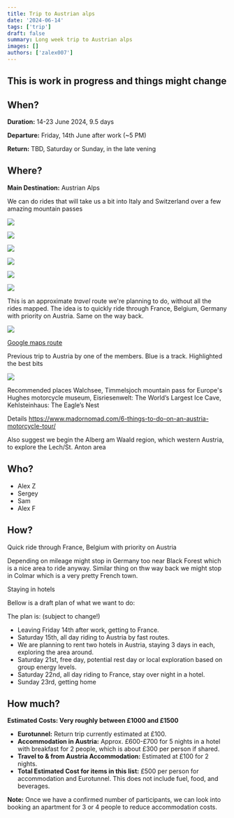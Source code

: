```yaml
---
title: Trip to Austrian alps
date: '2024-06-14'
tags: ['trip']
draft: false 
summary: Long week trip to Austrian alps
images: []
authors: ['zalex007']
---
```

## This is work in progress and things might change

## When?  

**Duration:** 14-23 June 2024, 9.5 days

**Departure:** Friday, 14th June after work (~5 PM)

**Return:** TBD, Saturday or Sunday, in the late vening

## Where?

**Main Destination:** Austrian Alps

We can do rides that will take us a bit into Italy and Switzerland over a few amazing mountain passes

![](https://i.ibb.co/vP7HKVt/PXL-20230529-104733595.jpg)

![](https://i.ibb.co/gRMQG31/PXL-20230528-080955710.jpg)

![](https://i.ibb.co/n7s9Qb1/PXL-20230528-073316325.jpg)

![](https://i.ibb.co/SNjZxCm/PXL-20230602-182917095.jpg)

![](https://i.ibb.co/NKh7Yfk/PXL-20230531-150820498.jpg)

![](https://www.madornomad.com/wp-content/uploads/2020/09/Austria-Motorcycle-Travel-Guides-24.jpg.webp)

This is an approximate _travel_ route we're planning to do, without all the rides mapped. The idea is to quickly ride through France, Belgium, Germany with priority on Austria. Same on the way back.

![](https://i.ibb.co/N1Ym9TX/2023-11-09-13-54.png)

[Google maps route](https://www.google.com/maps/dir/Calais,+France/Valenciennes,+France/Black+Forest,+Germany/Uttendorf,+Austria/Landeck,+Austria/Freiburg+im+Breisgau,+Germany/Colmar,+France/Calais,+France/@49.0344541,4.5673029,7z/data=!3m1!4b1!4m55!4m54!1m5!1m1!1s0x47dc3f75d7f1e363:0xacbed9e08cd279f4!2m2!1d1.8540644!2d50.9476487!1m5!1m1!1s0x47c2edc768b409b3:0xb5f4dcec0bfdf494!2m2!1d3.518332!2d50.357113!1m10!1m1!1s0x4790ec232f1791bd:0xdbe2bec8ae87edf1!2m2!1d8.185997!2d48.2774862!3m4!1m2!1d10.8269453!2d47.4182537!3s0x479cfb485df47535:0x5792d84f399198cc!1m5!1m1!1s0x47770741ddfe0d47:0xadb8c4c333845708!2m2!1d12.5724671!2d47.2821635!1m5!1m1!1s0x479cc5bef45cb481:0xf4e50a98a1bc1662!2m2!1d10.56558!2d47.14057!1m5!1m1!1s0x47911b26560bd665:0x41f6bb7a5df57b0!2m2!1d7.8421043!2d47.9990077!1m5!1m1!1s0x479165dff670c1cf:0xe35d7e3e616ce966!2m2!1d7.358512!2d48.0793589!1m5!1m1!1s0x47dc3f75d7f1e363:0xacbed9e08cd279f4!2m2!1d1.8540644!2d50.9476487!3e0?entry=ttu)

Previous trip to Austria by one of the members. Blue is a track. Highlighted the best bits

![](https://habrastorage.org/webt/3s/co/bg/3scobgcjnfj_elt_pw5onkwrpd8.jpeg)

Recommended places Walchsee, Timmelsjoch mountain pass for Europe's Hughes motorcycle museum, Eisriesenwelt: The World’s Largest Ice Cave, Kehlsteinhaus: The Eagle’s Nest

Details https://www.madornomad.com/6-things-to-do-on-an-austria-motorcycle-tour/

Also suggest we begin the Alberg am Waald region, which western Austria, to explore the Lech/St. Anton area

## Who?

- Alex Z
- Sergey
- Sam
- Alex F

## How?

Quick ride through France, Belgium with priority on Austria

Depending on mileage might stop in Germany too near Black Forest which is a nice area to ride anyway.
Similar thing on thw way back we might stop in Colmar which is a very pretty French town.

Staying in hotels

Bellow is a draft plan of what we want to do:

The plan is: (subject to change!)
- Leaving Friday 14th after work, getting to France.
- Saturday 15th, all day riding to Austria by fast routes.
- We are planning to rent two hotels in Austria, staying 3 days in each, exploring the area around.
- Saturday 21st, free day, potential rest day or local exploration based on group energy levels.
- Saturday 22nd, all day riding to France, stay over night in a hotel.
- Sunday 23rd, getting home

## How much?

**Estimated Costs: Very roughly between £1000 and £1500**

- **Eurotunnel:** Return trip currently estimated at £100.
- **Accommodation in Austria:** Approx. £600-£700 for 5 nights in a hotel with breakfast for 2 people, which is about £300 per person if shared.
- **Travel to & from Austria Accommodation:** Estimated at £100 for 2 nights.
- **Total Estimated Cost for items in this list:** £500 per person for accommodation and Eurotunnel. This does not include fuel, food, and beverages.


**Note:**
Once we have a confirmed number of participants, we can look into booking an apartment for 3 or 4 people to reduce accommodation costs.
